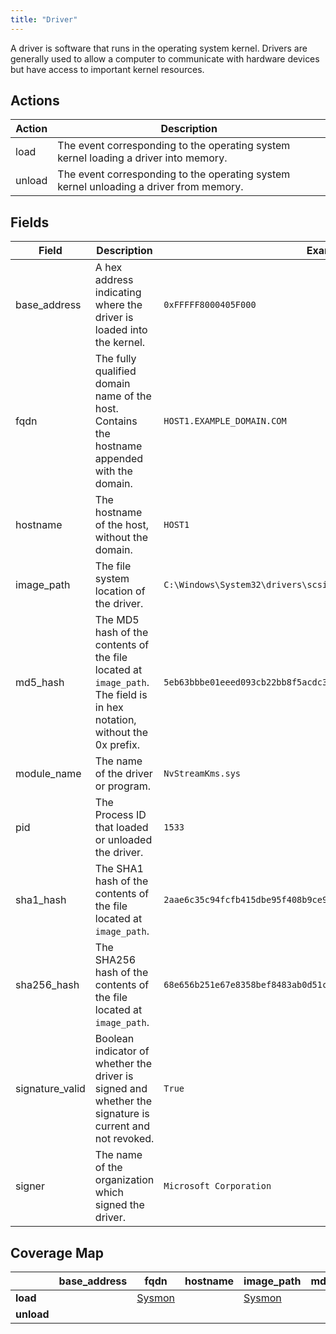 ```yaml
---
title: "Driver"
---
```


A driver is software that runs in the operating system kernel. Drivers are generally used to allow a computer to communicate with hardware devices but have access to important kernel resources.

## Actions

|Action|Description|
|---|---|
|load|The event corresponding to the operating system kernel loading a driver into memory.|
|unload|The event corresponding to the operating system kernel unloading a driver from memory.

## Fields

|Field|Description|Example|
|---|---|---|
base_address|A hex address indicating where the driver is loaded into the kernel.|`0xFFFFF8000405F000`|
fqdn|The fully qualified domain name of the host. Contains the hostname appended with the domain.|`HOST1.EXAMPLE_DOMAIN.COM`|
hostname|The hostname of the host, without the domain.|`HOST1`|
image_path|The file system location of the driver.|`C:\Windows\System32\drivers\scsiport.sys`|
md5_hash|The MD5 hash of the contents of the file located at `image_path`. The field is in hex notation, without the 0x prefix.|`5eb63bbbe01eeed093cb22bb8f5acdc3`|
module_name|The name of the driver or program.|`NvStreamKms.sys`|
pid|The Process ID that loaded or unloaded the driver.|`1533`|
sha1_hash|The SHA1 hash of the contents of the file located at `image_path`.|`2aae6c35c94fcfb415dbe95f408b9ce91ee846ed`|
sha256_hash|The SHA256 hash of the contents of the file located at `image_path`.|`68e656b251e67e8358bef8483ab0d51c6619f3e7a1a9f0e75838d41ff368f728`|
signature_valid|Boolean indicator of whether the driver is signed and whether the signature is current and not revoked.|`True`|
signer|The name of the organization which signed the driver.|`Microsoft Corporation`|

## Coverage Map

| | **base_address** | **fqdn** | **hostname** | **image_path** | **md5_hash** | **module_name** | **pid** | **sha1_hash** | **sha256_hash** | **signature_valid** | **signer** |
|---|---|---|---|---|---|---|---|---|---|---|---|
| **load** | | [Sysmon](../sensors/sysmon_13) | | [Sysmon](../sensors/sysmon_13) | | | [Sysmon](../sensors/sysmon_13) | | [Sysmon](../sensors/sysmon_13) | [Sysmon](../sensors/sysmon_13) | [Sysmon](../sensors/sysmon_13) | |
| **unload**| | | | | | | | | | | |
